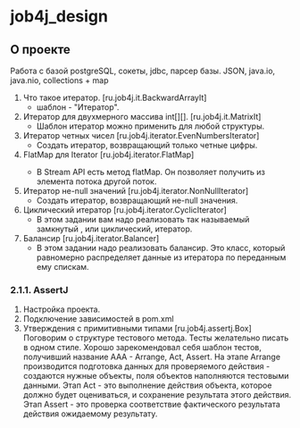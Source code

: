 # job4j_design

## О проекте

Работа с базой postgreSQL, сокеты, jdbc, парсер базы.
JSON, java.io, java.nio, collections + map

1. Что такое итератор. [ru.job4j.it.BackwardArrayIt]
    - шаблон - "Итератор".
2. Итератор для двухмерного массива int[][]. [ru.job4j.it.MatrixIt]
    - Шаблон итератор можно применить для любой структуры.
3. Итератор четных чисел   [ru.job4j.iterator.EvenNumbersIterator]
    - Создать итератор, возвращающий только четные цифры.
4. FlatMap для Iterator<Iterator>   [ru.job4j.iterator.FlatMap]
    - В Stream API есть метод flatMap. Он позволяет получить из элемента потока другой поток.
5. Итератор не-null значений [ru.job4j.iterator.NonNullIterator]
    - Создать итератор, возвращающий не-null значения.
6. Циклический итератор [ru.job4j.iterator.CyclicIterator]
    - В этом задании вам надо реализовать так называемый замкнутый , или циклический, итератор.
7. Балансир [ru.job4j.iterator.Balancer]
    - В этом задании надо реализовать балансир. Это класс, который равномерно распределяет данные из итератора по
      переданным ему спискам.

### 2.1.1. AssertJ

1. Настройка проекта.
2. Подключение зависимостей в pom.xml
3. Утверждения с примитивными типами [ru.job4j.assertj.Box]
   Поговорим о структуре тестового метода. Тесты желательно писать в одном стиле. Хорошо зарекомендовал себя шаблон
   тестов, получивший название AAA - Arrange, Act, Assert.
   На этапе Arrange производится подготовка данных для проверяемого действия - создаются нужные объекты, поля
   объектов наполняются тестовыми данными.
   Этап Act - это выполнение действия объекта, которое должно будет оцениваться, и сохранение результата этого
   действия.
   Этап Assert - это проверка соответствие фактического результата действия ожидаемому результату.
   